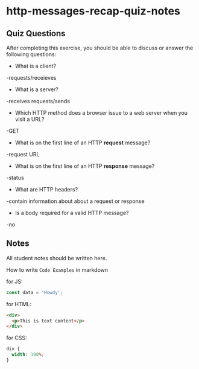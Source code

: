# http-messages-recap-quiz-notes

## Quiz Questions

After completing this exercise, you should be able to discuss or answer the following questions:

- What is a client?

-requests/receieves

- What is a server?

-receives requests/sends

- Which HTTP method does a browser issue to a web server when you visit a URL?

-GET

- What is on the first line of an HTTP **request** message?

-request URL

- What is on the first line of an HTTP **response** message?

-status

- What are HTTP headers?

-contain information about about a request or response

- Is a body required for a valid HTTP message?

-no

## Notes

All student notes should be written here.

How to write `Code Examples` in markdown

for JS:

```javascript
const data = 'Howdy';
```

for HTML:

```html
<div>
  <p>This is text content</p>
</div>
```

for CSS:

```css
div {
  width: 100%;
}
```
